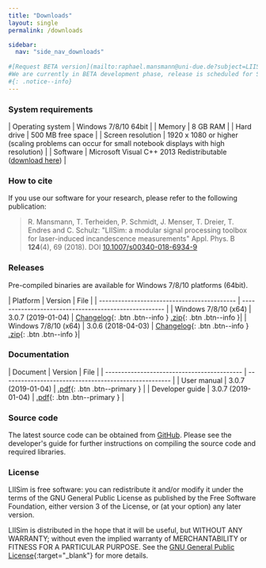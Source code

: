 ```yaml
---
title: "Downloads"
layout: single
permalink: /downloads

sidebar:
  nav: "side_nav_downloads"
  
#[Request BETA version](mailto:raphael.mansmann@uni-due.de?subject=LIISim%20BETA%20request%20&body=Hi%20Raphael%2C%0A%0Aplease%20send%20me%20a%20BETA%20version%20of%20LIISim%20for%20testing.){: .btn .btn--info }
#We are currently in BETA development phase, release is scheduled for Spring 2018. Please feel free to request a BETA release for testing purposes.
#{: .notice--info} 
---
```


### System requirements 

| Operating system                            | Windows 7/8/10 64bit |
| Memory	| 8 GB RAM |
| Hard drive | 500 MB free space |
| Screen resolution | 1920 x 1080 or higher (scaling problems can occur for small notebook displays with high resolution) |
| Software | Microsoft Visual C++ 2013 Redistributable (<a href="https://www.microsoft.com/en-us/download/details.aspx?id=40784" target="_blank">download here</a>) |

### How to cite  

If you use our software for your research, please refer to the following publication:
> R. Mansmann, T. Terheiden, P. Schmidt, J. Menser, T. Dreier, T. Endres and C. Schulz: \"LIISim: a modular signal processing toolbox for laser-induced incandescence measurements\"
> Appl. Phys. B <b>124</b>(4), 69 (2018). DOI <a href="https://doi.org/10.1007/s00340-018-6934-9" target="_blank">10.1007/s00340-018-6934-9</a>    
 
### Releases          
Pre-compiled binaries are available for Windows 7/8/10 platforms (64bit). 

| Platform | Version | File |
| ------------------------------------------- | ----------------------------------------------------- |
| Windows 7/8/10 (x64) | 3.0.7  (2019-01-04) | [Changelog](https://github.com/LIISim/LIISim3/releases/tag/v3.0.7){: .btn .btn--info } [.zip](https://github.com/LIISim/LIISim3/releases/download/v3.0.7/LIISim_3.0.7_2019-01-04_win_x64.zip){: .btn .btn--info }|
| Windows 7/8/10 (x64) | 3.0.6  (2018-04-03) | [Changelog](https://github.com/LIISim/LIISim3/releases/tag/v3.0.6){: .btn .btn--info } [.zip](https://github.com/LIISim/LIISim3/releases/download/v3.0.6/LIISim_3.0.6_2018-04-03_win_x64.zip){: .btn .btn--info }|

                           
### Documentation

| Document | Version | File |
| ------------------------------------------- | ----------------------------------------------------- |
| User manual | 3.0.7 (2019-01-04) | [.pdf](https://github.com/LIISim/LIISim3/releases/download/v3.0.7/LIISim3_UserGuide_3.0.7.pdf){: .btn .btn--primary } |
| Developer guide | 3.0.7 (2019-01-04) | [.pdf](https://github.com/LIISim/LIISim3/releases/download/v3.0.7/LIISim3_DeveloperGuide_3.0.7.pdf){: .btn .btn--primary } |


### Source code
The latest source code can be obtained from <a href="https://www.github.com/LIISim/LIISim3" target="_blank">GitHub</a>. Please see the developer's guide for further instructions on compiling the source code and required libraries.
            


                                

### License
LIISim is free software: you can redistribute it and/or modify it under the terms 
of the GNU General Public License as published by the Free Software Foundation, 
either version 3 of the License, or (at your option) any later version.

LIISim is distributed in the hope that it will be useful, but WITHOUT ANY WARRANTY; 
without even the implied warranty of MERCHANTABILITY or FITNESS FOR A PARTICULAR PURPOSE. 
See the [GNU General Public License](http://www.gnu.org/licenses/){:target="_blank"}  for more details.
